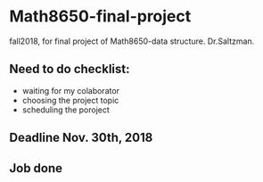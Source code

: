 # Math8650-final-project
fall2018, for final project of Math8650-data structure. Dr.Saltzman.

## Need to do checklist:
* waiting for my colaborator
* choosing the project topic
* scheduling the poroject


## Deadline Nov. 30th, 2018
## Job done
